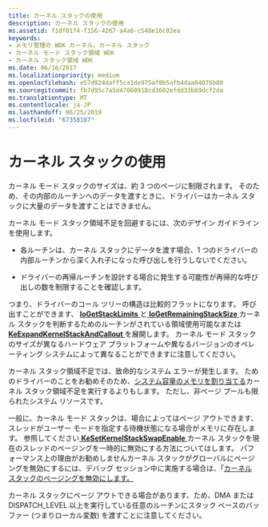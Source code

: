 ```yaml
---
title: カーネル スタックの使用
description: カーネル スタックの使用
ms.assetid: f1df01f4-f156-4267-a4a0-c548e16c02ea
keywords:
- メモリ管理の WDK カーネル、カーネル スタック
- カーネル モード スタック領域 WDK
- カーネル スタック領域 WDK
ms.date: 06/16/2017
ms.localizationpriority: medium
ms.openlocfilehash: e57d924daff5ca1de975af0b5afb4daa04076b80
ms.sourcegitcommit: fb7d95c7a5d47860918cd3602efdd33b69dcf2da
ms.translationtype: MT
ms.contentlocale: ja-JP
ms.lasthandoff: 06/25/2019
ms.locfileid: "67358187"
---
```

# <a name="using-the-kernel-stack"></a>カーネル スタックの使用





カーネル モード スタックのサイズは、約 3 つのページに制限されます。 そのため、その内部のルーチンへのデータを渡すときに、ドライバーはカーネル スタックに大量のデータを渡すことはできません。

カーネル モード スタック領域不足を回避するには、次のデザイン ガイドラインを使用します。

-   各ルーチンは、カーネル スタックにデータを渡す場合、1 つのドライバーの内部ルーチンから深く入れ子になった呼び出しを行うしないでください。

-   ドライバーの再帰ルーチンを設計する場合に発生する可能性が再帰的な呼び出しの数を制限することを確認します。

つまり、ドライバーのコール ツリーの構造は比較的フラットになります。 呼び出すことができます、 [ **IoGetStackLimits** ](https://docs.microsoft.com/windows-hardware/drivers/ddi/content/wdm/nf-wdm-iogetstacklimits)と[ **IoGetRemainingStackSize** ](https://docs.microsoft.com/windows-hardware/drivers/ddi/content/wdm/nf-wdm-iogetremainingstacksize)カーネル スタックを判断するためのルーチンがされている領域使用可能なまたは[ **KeExpandKernelStackAndCallout** ](https://docs.microsoft.com/windows-hardware/drivers/ddi/content/ntddk/nf-ntddk-keexpandkernelstackandcallout)を展開します。 カーネル モード スタックのサイズが異なるハードウェア プラットフォームや異なるバージョンのオペレーティング システムによって異なることができますに注意してください。

カーネル スタック領域不足では、致命的なシステム エラーが発生します。 ためのドライバーのことをお勧めそのため、[システム容量のメモリを割り当てる](allocating-system-space-memory.md)カーネル スタック領域不足を実行するよりもします。 ただし、非ページ プールも限られたシステム リソースです。

一般に、カーネル モード スタックは、場合によってはページ アウトできます、スレッドがユーザー モードを指定する待機状態になる場合がメモリに存在します。 参照してください[ **KeSetKernelStackSwapEnable** ](https://docs.microsoft.com/windows-hardware/drivers/ddi/content/ntifs/nf-ntifs-kesetkernelstackswapenable)カーネル スタックを現在のスレッドのページングを一時的に無効にする方法についてはします。 パフォーマンス上の理由がお勧めしませんカーネル スタックがグローバルにページングを無効にするには、デバッグ セッション中に実施する場合は、「[カーネル スタックのページングを無効にします。](https://docs.microsoft.com/windows-hardware/drivers/debugger/disable-paging-of-kernel-stacks)

カーネル スタックにページ アウトできる場合があります、ため、DMA または DISPATCH_LEVEL 以上を実行している任意のルーチンにスタック ベースのバッファー (つまりローカル変数) を渡すことに注意してください。

